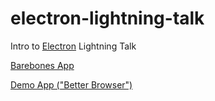 # electron-lightning-talk
Intro to [Electron](http://electron.atom.io) Lightning Talk

[Barebones App](http://github.com/chriskwan/electron-bare-bones)

[Demo App ("Better Browser")](http://github.com/chriskwan/electron-demo-app)
